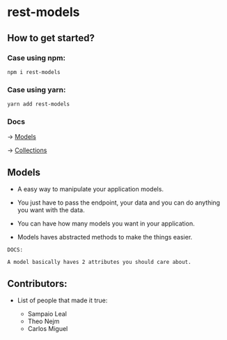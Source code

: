 # rest-models

## How to get started?

### Case using npm:

`npm i rest-models`

### Case using yarn:

`yarn add rest-models`

### Docs

-> [Models](#models)

-> [Collections](#collections)

<div id="models">

## Models

- A easy way to manipulate your application models.

- You just have to pass the endpoint, your data and you can do anything you want with the data.

- You can have how many models you want in your application.

- Models haves abstracted methods to make the things easier.

```
DOCS:

A model basically haves 2 attributes you should care about.
```

## Contributors:

- List of people that made it true:

  - Sampaio Leal
  - Theo Nejm
  - Carlos Miguel

</div>
